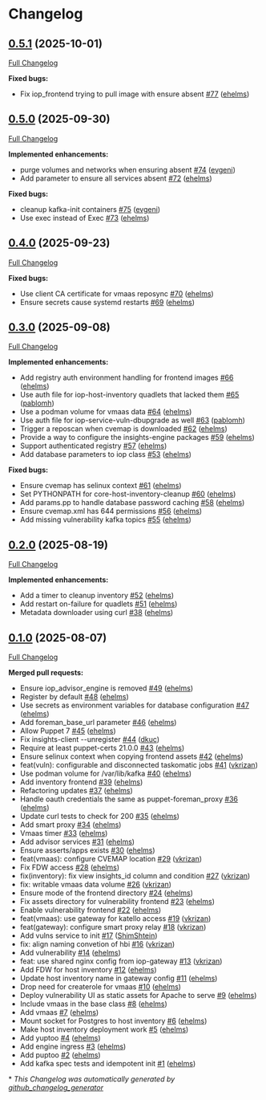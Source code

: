 # Changelog

## [0.5.1](https://github.com/theforeman/puppet-iop/tree/0.5.1) (2025-10-01)

[Full Changelog](https://github.com/theforeman/puppet-iop/compare/0.5.0...0.5.1)

**Fixed bugs:**

- Fix iop\_frontend trying to pull image with ensure absent [\#77](https://github.com/theforeman/puppet-iop/pull/77) ([ehelms](https://github.com/ehelms))

## [0.5.0](https://github.com/theforeman/puppet-iop/tree/0.5.0) (2025-09-30)

[Full Changelog](https://github.com/theforeman/puppet-iop/compare/0.4.0...0.5.0)

**Implemented enhancements:**

- purge volumes and networks when ensuring absent [\#74](https://github.com/theforeman/puppet-iop/pull/74) ([evgeni](https://github.com/evgeni))
- Add parameter to ensure all services absent [\#72](https://github.com/theforeman/puppet-iop/pull/72) ([ehelms](https://github.com/ehelms))

**Fixed bugs:**

- cleanup kafka-init containers [\#75](https://github.com/theforeman/puppet-iop/pull/75) ([evgeni](https://github.com/evgeni))
- Use exec instead of Exec [\#73](https://github.com/theforeman/puppet-iop/pull/73) ([ehelms](https://github.com/ehelms))

## [0.4.0](https://github.com/theforeman/puppet-iop/tree/0.4.0) (2025-09-23)

[Full Changelog](https://github.com/theforeman/puppet-iop/compare/0.3.0...0.4.0)

**Fixed bugs:**

- Use client CA certificate for vmaas reposync [\#70](https://github.com/theforeman/puppet-iop/pull/70) ([ehelms](https://github.com/ehelms))
- Ensure secrets cause systemd restarts [\#69](https://github.com/theforeman/puppet-iop/pull/69) ([ehelms](https://github.com/ehelms))

## [0.3.0](https://github.com/theforeman/puppet-iop/tree/0.3.0) (2025-09-08)

[Full Changelog](https://github.com/theforeman/puppet-iop/compare/0.2.0...0.3.0)

**Implemented enhancements:**

- Add registry auth environment handling for frontend images [\#66](https://github.com/theforeman/puppet-iop/pull/66) ([ehelms](https://github.com/ehelms))
- Use auth file for iop-host-inventory quadlets that lacked them [\#65](https://github.com/theforeman/puppet-iop/pull/65) ([pablomh](https://github.com/pablomh))
- Use a podman volume for vmaas data [\#64](https://github.com/theforeman/puppet-iop/pull/64) ([ehelms](https://github.com/ehelms))
- Use auth file for iop-service-vuln-dbupgrade as well [\#63](https://github.com/theforeman/puppet-iop/pull/63) ([pablomh](https://github.com/pablomh))
- Trigger a reposcan when cvemap is downloaded [\#62](https://github.com/theforeman/puppet-iop/pull/62) ([ehelms](https://github.com/ehelms))
- Provide a way to configure the insights-engine packages [\#59](https://github.com/theforeman/puppet-iop/pull/59) ([ehelms](https://github.com/ehelms))
- Support authenticated registry [\#57](https://github.com/theforeman/puppet-iop/pull/57) ([ehelms](https://github.com/ehelms))
- Add database parameters to iop class [\#53](https://github.com/theforeman/puppet-iop/pull/53) ([ehelms](https://github.com/ehelms))

**Fixed bugs:**

- Ensure cvemap has selinux context [\#61](https://github.com/theforeman/puppet-iop/pull/61) ([ehelms](https://github.com/ehelms))
- Set PYTHONPATH for core-host-inventory-cleanup [\#60](https://github.com/theforeman/puppet-iop/pull/60) ([ehelms](https://github.com/ehelms))
- Add params.pp to handle database password caching [\#58](https://github.com/theforeman/puppet-iop/pull/58) ([ehelms](https://github.com/ehelms))
- Ensure cvemap.xml has 644 permissions [\#56](https://github.com/theforeman/puppet-iop/pull/56) ([ehelms](https://github.com/ehelms))
- Add missing vulnerability kafka topics [\#55](https://github.com/theforeman/puppet-iop/pull/55) ([ehelms](https://github.com/ehelms))

## [0.2.0](https://github.com/theforeman/puppet-iop/tree/0.2.0) (2025-08-19)

[Full Changelog](https://github.com/theforeman/puppet-iop/compare/0.1.0...0.2.0)

**Implemented enhancements:**

- Add a timer to cleanup inventory [\#52](https://github.com/theforeman/puppet-iop/pull/52) ([ehelms](https://github.com/ehelms))
- Add restart on-failure for quadlets [\#51](https://github.com/theforeman/puppet-iop/pull/51) ([ehelms](https://github.com/ehelms))
- Metadata downloader using curl [\#38](https://github.com/theforeman/puppet-iop/pull/38) ([ehelms](https://github.com/ehelms))

## [0.1.0](https://github.com/theforeman/puppet-iop/tree/0.1.0) (2025-08-07)

[Full Changelog](https://github.com/theforeman/puppet-iop/compare/920f3ee834c5e10486e08d938648158c72e35fc3...0.1.0)

**Merged pull requests:**

- Ensure iop\_advisor\_engine is removed [\#49](https://github.com/theforeman/puppet-iop/pull/49) ([ehelms](https://github.com/ehelms))
- Register by default [\#48](https://github.com/theforeman/puppet-iop/pull/48) ([ehelms](https://github.com/ehelms))
- Use secrets as environment variables for database configuration [\#47](https://github.com/theforeman/puppet-iop/pull/47) ([ehelms](https://github.com/ehelms))
- Add foreman\_base\_url parameter [\#46](https://github.com/theforeman/puppet-iop/pull/46) ([ehelms](https://github.com/ehelms))
- Allow Puppet 7 [\#45](https://github.com/theforeman/puppet-iop/pull/45) ([ehelms](https://github.com/ehelms))
- Fix insights-client --unregister [\#44](https://github.com/theforeman/puppet-iop/pull/44) ([dkuc](https://github.com/dkuc))
- Require at least puppet-certs 21.0.0 [\#43](https://github.com/theforeman/puppet-iop/pull/43) ([ehelms](https://github.com/ehelms))
- Ensure selinux context when copying frontend assets [\#42](https://github.com/theforeman/puppet-iop/pull/42) ([ehelms](https://github.com/ehelms))
- feat\(vuln\): configurable and disconnected taskomatic jobs [\#41](https://github.com/theforeman/puppet-iop/pull/41) ([vkrizan](https://github.com/vkrizan))
- Use podman volume for /var/lib/kafka [\#40](https://github.com/theforeman/puppet-iop/pull/40) ([ehelms](https://github.com/ehelms))
- Add inventory frontend [\#39](https://github.com/theforeman/puppet-iop/pull/39) ([ehelms](https://github.com/ehelms))
- Refactoring updates [\#37](https://github.com/theforeman/puppet-iop/pull/37) ([ehelms](https://github.com/ehelms))
- Handle oauth credentials the same as puppet-foreman\_proxy [\#36](https://github.com/theforeman/puppet-iop/pull/36) ([ehelms](https://github.com/ehelms))
- Update curl tests to check for 200 [\#35](https://github.com/theforeman/puppet-iop/pull/35) ([ehelms](https://github.com/ehelms))
- Add smart proxy [\#34](https://github.com/theforeman/puppet-iop/pull/34) ([ehelms](https://github.com/ehelms))
- Vmaas timer [\#33](https://github.com/theforeman/puppet-iop/pull/33) ([ehelms](https://github.com/ehelms))
- Add advisor services [\#31](https://github.com/theforeman/puppet-iop/pull/31) ([ehelms](https://github.com/ehelms))
- Ensure asserts/apps exists [\#30](https://github.com/theforeman/puppet-iop/pull/30) ([ehelms](https://github.com/ehelms))
- feat\(vmaas\): configure CVEMAP location [\#29](https://github.com/theforeman/puppet-iop/pull/29) ([vkrizan](https://github.com/vkrizan))
- Fix FDW access [\#28](https://github.com/theforeman/puppet-iop/pull/28) ([ehelms](https://github.com/ehelms))
- fix\(inventory\): fix view insights\_id column and condition [\#27](https://github.com/theforeman/puppet-iop/pull/27) ([vkrizan](https://github.com/vkrizan))
- fix: writable vmaas data volume [\#26](https://github.com/theforeman/puppet-iop/pull/26) ([vkrizan](https://github.com/vkrizan))
- Ensure mode of the frontend directory [\#24](https://github.com/theforeman/puppet-iop/pull/24) ([ehelms](https://github.com/ehelms))
- Fix assets directory for vulnerability frontend [\#23](https://github.com/theforeman/puppet-iop/pull/23) ([ehelms](https://github.com/ehelms))
- Enable vulnerability frontend [\#22](https://github.com/theforeman/puppet-iop/pull/22) ([ehelms](https://github.com/ehelms))
- feat\(vmaas\): use gateway for katello access [\#19](https://github.com/theforeman/puppet-iop/pull/19) ([vkrizan](https://github.com/vkrizan))
- feat\(gateway\): configure smart proxy relay [\#18](https://github.com/theforeman/puppet-iop/pull/18) ([vkrizan](https://github.com/vkrizan))
- Add vulns service to init [\#17](https://github.com/theforeman/puppet-iop/pull/17) ([ShimShtein](https://github.com/ShimShtein))
- fix: align naming convetion of hbi [\#16](https://github.com/theforeman/puppet-iop/pull/16) ([vkrizan](https://github.com/vkrizan))
- Add vulnerability [\#14](https://github.com/theforeman/puppet-iop/pull/14) ([ehelms](https://github.com/ehelms))
- feat: use shared nginx config from iop-gateway [\#13](https://github.com/theforeman/puppet-iop/pull/13) ([vkrizan](https://github.com/vkrizan))
- Add FDW for host inventory [\#12](https://github.com/theforeman/puppet-iop/pull/12) ([ehelms](https://github.com/ehelms))
- Update host inventory name in gateway config [\#11](https://github.com/theforeman/puppet-iop/pull/11) ([ehelms](https://github.com/ehelms))
- Drop need for createrole for vmaas [\#10](https://github.com/theforeman/puppet-iop/pull/10) ([ehelms](https://github.com/ehelms))
- Deploy vulnerability UI as static assets for Apache to serve [\#9](https://github.com/theforeman/puppet-iop/pull/9) ([ehelms](https://github.com/ehelms))
- Include vmaas in the base class [\#8](https://github.com/theforeman/puppet-iop/pull/8) ([ehelms](https://github.com/ehelms))
- Add vmaas [\#7](https://github.com/theforeman/puppet-iop/pull/7) ([ehelms](https://github.com/ehelms))
- Mount socket for Postgres to host inventory [\#6](https://github.com/theforeman/puppet-iop/pull/6) ([ehelms](https://github.com/ehelms))
- Make host inventory deployment work [\#5](https://github.com/theforeman/puppet-iop/pull/5) ([ehelms](https://github.com/ehelms))
- Add yuptoo [\#4](https://github.com/theforeman/puppet-iop/pull/4) ([ehelms](https://github.com/ehelms))
- Add engine ingress [\#3](https://github.com/theforeman/puppet-iop/pull/3) ([ehelms](https://github.com/ehelms))
- Add puptoo [\#2](https://github.com/theforeman/puppet-iop/pull/2) ([ehelms](https://github.com/ehelms))
- Add kafka spec tests and idempotent init [\#1](https://github.com/theforeman/puppet-iop/pull/1) ([ehelms](https://github.com/ehelms))



\* *This Changelog was automatically generated by [github_changelog_generator](https://github.com/github-changelog-generator/github-changelog-generator)*

